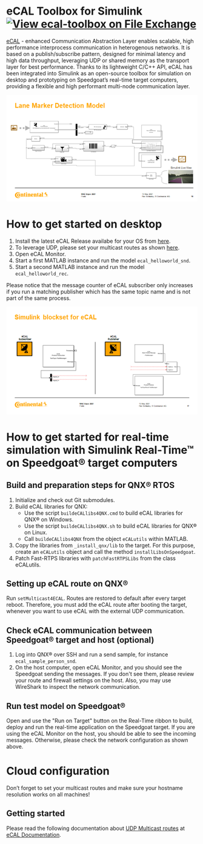 # eCAL Toolbox for Simulink [![View ecal-toolbox on File Exchange](https://www.mathworks.com/matlabcentral/images/matlab-file-exchange.svg)](https://www.mathworks.com/matlabcentral/fileexchange/92825-ecal-toolbox)
[eCAL](https://github.com/continental/ecal) - enhanced Communication Abstraction Layer enables scalable, high performance interprocess communication in heterogenous networks. It is based on a publish/subscribe pattern, designed for minimal latency and high data throughput, leveraging UDP or shared memory as the transport layer for best performance. Thanks to its lightweight C/C++ API, eCAL has been integrated into Simulink as an open-source toolbox for simulation on desktop and prototyping on Speedgoat’s real-time target computers, providing a flexible and high performant multi-node communication layer.

![LaneMarkerExample](images/LaneMarkerExample.png "Lane Marker Detection Model")

# How to get started on desktop
1. Install the latest eCAL Release availabe for your OS from [here](https://github.com/eclipse-ecal/ecal/releases).
2. To leverage UDP, please set your multicast routes as shown [here](https://eclipse-ecal.github.io/ecal/getting_started/cloud.html).
3. Open eCAL Monitor.
4. Start a first MATLAB instance and run the model `ecal_helloworld_snd`.
5. Start a second MATLAB instance and run the model `ecal_helloworld_rec`.

Please notice that the message counter of eCAL subscriber only increases if you run a matching publisher which has the same topic name and is not part of the same process.

![SimulinkBlockseteCAL](images/SimulinkBlockseteCAL.png "Simulink Blockset for eCAL")

# How to get started for real-time simulation with Simulink Real-Time™ on Speedgoat® target computers
## Build and preparation steps for QNX® RTOS
1. Initialize and check out Git submodules.
2. Build eCAL libraries for QNX:
    - Use the script `buildeCALlibs4QNX.cmd` to build eCAL libraries for QNX® on Windows.
    - Use the script `buildeCALlibs4QNX.sh` to build eCAL libraries for QNX® on Linux.
    - Call `buildeCALlibs4QNX` from the object `eCALutils` within MATLAB.
3. Copy the libraries from `_install_qnx/lib` to the target. For this purpose, create an `eCALutils` object and call the method `installLibsOnSpeedgoat`.
4. Patch Fast-RTPS libraries with `patchFastRTPSLibs` from the class eCALutils.

## Setting up eCAL route on QNX®
Run `setMulticast4ECAL`. Routes are restored to default after every target reboot. Therefore, you must add the eCAL route after booting the target, whenever you want to use eCAL with the external UDP communication.

## Check eCAL communication between Speedgoat® target and host (optional)
1. Log into QNX® over SSH and run a send sample, for instance `ecal_sample_person_snd`.
2. On the host computer, open eCAL Monitor, and you should see the Speedgoat sending the messages. If you don't see them, please review your route and firewall settings on the host. Also, you may use WireShark to inspect the network communication.

## Run test model on Speedgoat®
Open and use the "Run on Target" button on the Real-Time ribbon to build, deploy and run the real-time application on the Speedgoat target. If you are using the eCAL Monitor on the host, you should be able to see the incoming messages. Otherwise, please check the network configuration as shown above.

# Cloud configuration
Don’t forget to set your multicast routes and make sure your hostname resolution works on all machines!

## Getting started
Please read the following documentation about [UDP Multicast routes](https://continental.github.io/ecal/getting_started/cloud.html#getting-started-cloud) at [eCAL Documentation](https://continental.github.io/ecal/index.html).
